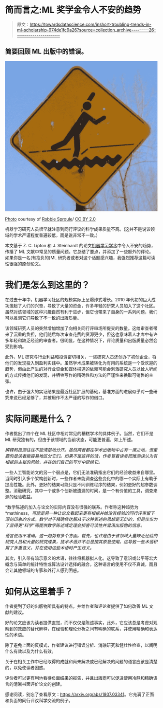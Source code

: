 # 简而言之:ML 奖学金令人不安的趋势

> 原文：<https://towardsdatascience.com/inshort-troubling-trends-in-ml-scholarship-974de1fc9a26?source=collection_archive---------26----------------------->

## 简要回顾 ML 出版中的错误。

![](img/144b0d1133ad971b7a34aefe2ea87687.png)

[Photo](https://www.flickr.com/photos/robbie1/7573010/in/photolist-EPc9-4idFrn-4rB1NU-ekMShm-68Kc5-4rv8Zp-a8c1P3-n7P6CZ-JbHZad-7zsEK9-74y1Xw-eozmu-98K9Be-8gtBMT-tEp9k-5So9XZ-6Vi7yQ-4urQ3K-4ECS2g-25XAUjk-o6rg-NyrmH4-6vWtxh-8TL8b1-47sMGm-3uUgX-4iXzbx-bpc2kP-6gYPzE-8XnUfk-pvNYRr-bej31c-5EhUFH-SB8LC-5Hqsty-FEkU5X-avkaMz-4A1jyr-aC6Wtc-i2sBe-5mMw23-i2swr-4kKK2r-szQAb-5Eoc2c-4pj23M-4ZRUkX-JwcB46-5EocAn-nBPiU4) courtesy of [Robbie Sproule](https://www.flickr.com/photos/robbie1/)/ [CC BY 2.0](https://creativecommons.org/licenses/by/2.0/)

机器学习研究人员很早就注意到同行评议的科学成果质量不高。(这并不是说该领域的学术严谨程度普遍较低，而是说非常不一致。)

本文基于 Z. C. Lipton 和 J. Steinhardt 的论文[机器学习学术](https://arxiv.org/abs/1807.03341)中令人不安的趋势，传播了 ML 文献中常见的质量问题。它总结了要点，并添加了一些额外的评论。如果你是一名(有抱负的)ML 研究者或者对这个话题感兴趣，我强烈推荐这篇可读性很强的原创论文。

# 我们是怎么到这里的？

在过去十年中，机器学习社区的规模实际上呈爆炸式增长。2010 年代初的巨大成功激起了人们的兴奋，导致了大量的资金，许多年轻的研究人员加入了这个社区。虽然对该领域的这种兴趣自然有利于进步，但它也带来了自身的一系列问题，我们可以推测它们导致了不一致的出版质量。

该领域研究人员的突然增加增加了向相关同行评审场所提交的数量。这给审查者带来了沉重的负担，他们随后每次审查花费的资源更少，但这也意味着人才库中有许多年轻和缺乏经验的审查者。很明显，在这种情况下，评论质量和出版质量必然会受到影响。

此外，ML 研究与行业利益和投资密切相关，一些研究人员还创办了初创企业，将他们的发现投入到盈利实践中。虽然学术成果被转化为有用的系统是一个受欢迎的趋势，但由此产生的对行业资金和媒体报道的依赖可能会刺激研究人员以耸人听闻的方式传播他们的发现，并牺牲写作的精确性和方法的严谨性来换取可销售的主张。

也许，由于强大的实证结果是最近社区扩展的基础，基准方面的进展似乎对一些研究来说已经足够了，并被用作不太严谨的写作的借口。

# 实际问题是什么？

作者挑出了四个在 ML 社区中相对常见的糟糕学术的具体例子。当然，它们不是 ML 研究独有的，但由于该领域的当前状态，可能更普遍，如上所述。

*解释和推测往往不能清楚地分开。虽然两者都在学术出版物中占有一席之地，但重要的是读者能容易地区分它们。如果不是这样的话，作者冒着读者把推测误认为有根据的主张的风险，并在他们自己的写作中延续它。*

一些人工智能论文的另一个弱点是，它们无法准确指出它们的经验收益来自哪里。当同时引入多个架构创新时，一些作者未能调查这些变化中的哪一个实际上有助于提高性能。此外，更好的结果可能只是不同训练程序的结果，例如更好的超参数调整。消融研究，其中一个或多个创新被遗漏的时间，是一个有价值的工具，调查来源的经验收益。

*数学陈述的加入与论文的实际内容没有很强的联系。作者称这种趋势为 *mathiness，*可能是另一种让论文看起来更有根据并给没有经验的同行评审留下深刻印象的方式。数学对于精确传达服从于这种表述的思想是无价的，但是仅仅为了显得更“科学”而提供数学陈述或定理会损害可读性并混淆出版物的信息。*

*语言使用不准确。这一趋势有多个方面。首先，也许是由于该领域大量缺乏经验的研究人员和大量的研究成果，技术术语并不总是按其原意使用。这导致一些术语积累了多重含义，并在使用这些术语时产生歧义。*

其次，引入带有暗示意义的术语，往往将机器拟人化。这导致了意识或公平等宏大概念与简单的统计特性或算法设计选择的融合。这种语言的使用不仅不真诚，而且会让其他领域的专家和外行人感到困惑。

# 如何从这里着手？

作者提到了好的出版物所具有的特点，并给作者和评论者提供了如何改善 ML 文献的建议。

好的论文应该为读者提供直觉，而不仅仅是陈述事实，此外，它应该总是考虑对观察到的效应的替代解释，在经验和理论分析之间有明确的联系，并使用精确和表达性的术语。

除了避免上面的反模式，作者建议进行错误分析、消融研究和健壮性检查，以阐明什么有效以及为什么有效。

关于在相关工作中已经取得的成就和尚未解决或已经解决的问题的语言应该是清楚的，以免使读者困惑。

评价者可以更有利地看待负面结果的报告，并且出版商可以促进使用冷静和精确语言的清晰书面评价论文的创建。

感谢阅读，别忘了查看原文：<https://arxiv.org/abs/1807.03341>。它充满了正面和负面的同行评议科学交流的例子。